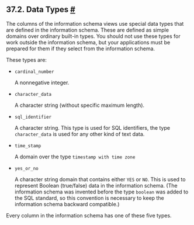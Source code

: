 ## 37.2. Data Types [#](#INFOSCHEMA-DATATYPES)

The columns of the information schema views use special data types that are defined in the information schema. These are defined as simple domains over ordinary built-in types. You should not use these types for work outside the information schema, but your applications must be prepared for them if they select from the information schema.

These types are:

* `cardinal_number`

    A nonnegative integer.

* `character_data`

    A character string (without specific maximum length).

* `sql_identifier`

    A character string. This type is used for SQL identifiers, the type `character_data` is used for any other kind of text data.

* `time_stamp`

    A domain over the type `timestamp with time zone`

* `yes_or_no`

    A character string domain that contains either `YES` or `NO`. This is used to represent Boolean (true/false) data in the information schema. (The information schema was invented before the type `boolean` was added to the SQL standard, so this convention is necessary to keep the information schema backward compatible.)

Every column in the information schema has one of these five types.